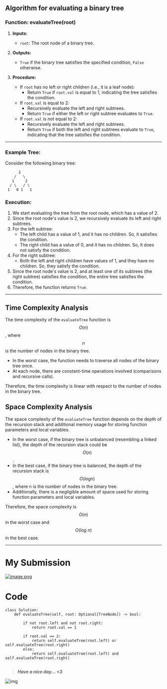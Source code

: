 ## Algorithm for evaluating a binary tree

### Function: evaluateTree(root)

1. **Inputs:** 
    - `root`: The root node of a binary tree.
    
2. **Outputs:** 
    - `True` if the binary tree satisfies the specified condition, `False` otherwise.
    
3. **Procedure:**
    - If `root` has no left or right children (i.e., it is a leaf node):
        - Return `True` if `root.val` is equal to 1, indicating the tree satisfies the condition.
    - If `root.val` is equal to 2:
        - Recursively evaluate the left and right subtrees.
        - Return `True` if either the left or right subtree evaluates to `True`.
    - If `root.val` is not equal to 2:
        - Recursively evaluate the left and right subtrees.
        - Return `True` if both the left and right subtrees evaluate to `True`, indicating that the tree satisfies the condition.
        

---

### Example Tree:

Consider the following binary tree:
```
      2
    /   \
   1     2
  / \   / \
 1   0 1   1
```

### Execution:

1. We start evaluating the tree from the root node, which has a value of 2.
2. Since the root node's value is 2, we recursively evaluate its left and right subtrees.
3. For the left subtree:
    - The left child has a value of 1, and it has no children. So, it satisfies the condition.
    - The right child has a value of 0, and it has no children. So, it does not satisfy the condition.
4. For the right subtree:
    - Both the left and right children have values of 1, and they have no children. So, they satisfy the condition.
5. Since the root node's value is 2, and at least one of its subtrees (the right subtree) satisfies the condition, the entire tree satisfies the condition.
6. Therefore, the function returns `True`.
---
## Time Complexity Analysis

The time complexity of the `evaluateTree` function is $$O(n)$$, where $$n$$ is the number of nodes in the binary tree.

- In the worst case, the function needs to traverse all nodes of the binary tree once.
- At each node, there are constant-time operations involved (comparisons and recursive calls).

Therefore, the time complexity is linear with respect to the number of nodes in the binary tree.

## Space Complexity Analysis

The space complexity of the `evaluateTree` function depends on the depth of the recursion stack and additional memory usage for storing function parameters and local variables.

- In the worst case, if the binary tree is unbalanced (resembling a linked list), the depth of the recursion stack could be $$O(n)$$.
- In the best case, if the binary tree is balanced, the depth of the recursion stack is $$O(log n)$$, where n is the number of nodes in the binary tree.
- Additionally, there is a negligible amount of space used for storing function parameters and local variables.

Therefore, the space complexity is $$O(n)$$ in the worst case and $$O(log\ n)$$ in the best case.

---
# My Submission
<a href = https://leetcode.com/problems/evaluate-boolean-binary-tree/submissions/1259264439/>![image.png](https://assets.leetcode.com/users/images/2bd5ba43-ff92-4fd4-8b13-e4c62fbc44a3_1715832730.954279.png)</a>

# Code
```
class Solution:
    def evaluateTree(self, root: Optional[TreeNode]) -> bool:
        
        if not root.left and not root.right:
            return root.val == 1
        
        if root.val == 2:
            return self.evaluateTree(root.left) or self.evaluateTree(root.right)
        else:
            return self.evaluateTree(root.left) and self.evaluateTree(root.right)


```
>***Have a nice day... <3***

![img](https://i.imgflip.com/415oth.gif)
